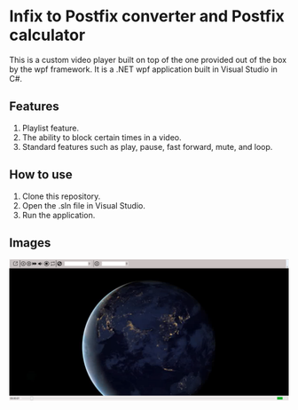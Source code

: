 # Infix to Postfix converter and Postfix calculator
This is a custom video player built on top of the one provided out of the box by the wpf framework. It is a .NET wpf application built in Visual Studio in C#.

## Features
1. Playlist feature.
2. The ability to block certain times in a video.
3. Standard features such as play, pause, fast forward, mute, and loop.

## How to use
1. Clone this repository.
2. Open the .sln file in Visual Studio.
3. Run the application.

## Images

<picture>
  <img alt="Media Player" src="/media/player.png">
</picture>

